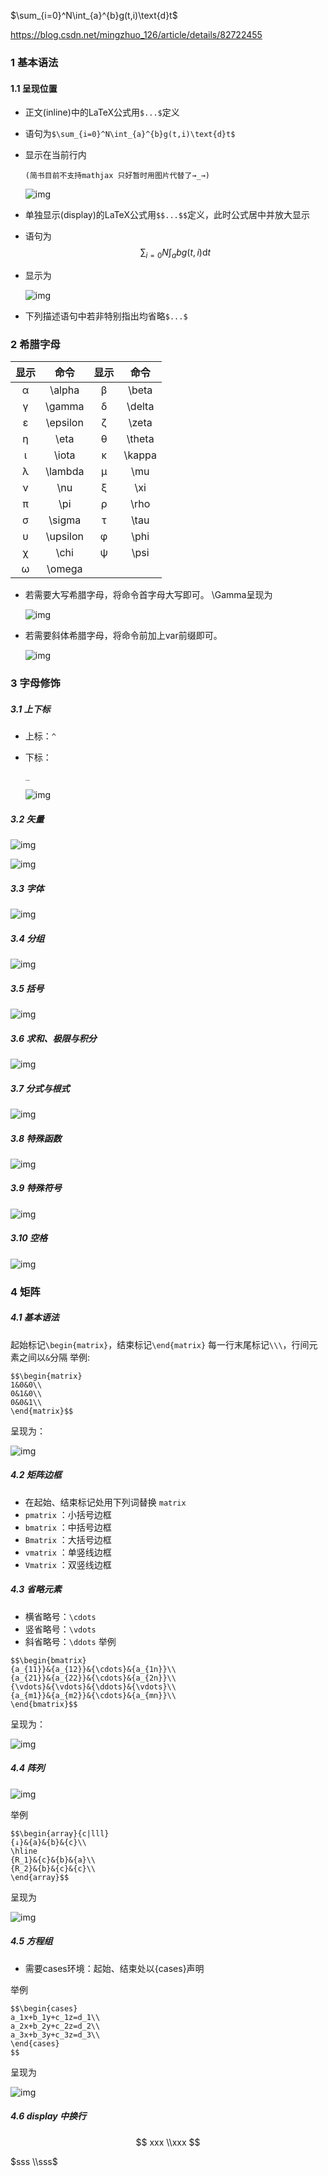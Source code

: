 $\sum_{i=0}^N\int_{a}^{b}g(t,i)\text{d}t$

<https://blog.csdn.net/mingzhuo_126/article/details/82722455>

### 1 基本语法

#### 1.1 呈现位置

- 正文(inline)中的LaTeX公式用`$...$`定义

- 语句为`$\sum_{i=0}^N\int_{a}^{b}g(t,i)\text{d}t$` 

- 显示在当前行内

	```
	(简书目前不支持mathjax 只好暂时用图片代替了→_→)
	```

	

	![img](https:////upload-images.jianshu.io/upload_images/436556-f69f0619c0c46d9f.png?imageMogr2/auto-orient/strip%7CimageView2/2/w/140/format/webp)

	

- 单独显示(display)的LaTeX公式用`$$...$$`定义，此时公式居中并放大显示

- 语句为$$\sum_{i=0}N\int_{a}{b}g(t,i)\text{d}t$$

- 显示为

	

	![img](https:////upload-images.jianshu.io/upload_images/436556-dfe2fe10c60897b0.png?imageMogr2/auto-orient/strip%7CimageView2/2/w/156/format/webp)

	

- 下列描述语句中若非特别指出均省略`$...$` 

### 2 希腊字母

| 显示 |   命令   | 显示 |  命令  |
| :--: | :------: | :--: | :----: |
|  α   |  \alpha  |  β   | \beta  |
|  γ   |  \gamma  |  δ   | \delta |
|  ε   | \epsilon |  ζ   | \zeta  |
|  η   |   \eta   |  θ   | \theta |
|  ι   |  \iota   |  κ   | \kappa |
|  λ   | \lambda  |  μ   |  \mu   |
|  ν   |   \nu    |  ξ   |  \xi   |
|  π   |   \pi    |  ρ   |  \rho  |
|  σ   |  \sigma  |  τ   |  \tau  |
|  υ   | \upsilon |  φ   |  \phi  |
|  χ   |   \chi   |  ψ   |  \psi  |
|  ω   |  \omega  |      |        |

- 若需要大写希腊字母，将命令首字母大写即可。
	 \Gamma呈现为

	

	![img](https:////upload-images.jianshu.io/upload_images/436556-9a4b775a910858e4.png?imageMogr2/auto-orient/strip%7CimageView2/2/w/109/format/webp)

	

- 若需要斜体希腊字母，将命令前加上var前缀即可。

	

	![img](https:////upload-images.jianshu.io/upload_images/436556-f45007284686302b.png?imageMogr2/auto-orient/strip%7CimageView2/2/w/134/format/webp)

	

### 3 字母修饰

##### 3.1  上下标

- 上标：`^` 

- 下标：

	```
	_
	```

	

	![img](https:////upload-images.jianshu.io/upload_images/436556-94b27f9c8c8ecfef.png?imageMogr2/auto-orient/strip%7CimageView2/2/w/209/format/webp)

	

##### 3.2 矢量



![img](https:////upload-images.jianshu.io/upload_images/436556-b28d6791cb87765b.png?imageMogr2/auto-orient/strip%7CimageView2/2/w/104/format/webp)





![img](https:////upload-images.jianshu.io/upload_images/436556-d6d39c57da3aec1f.png?imageMogr2/auto-orient/strip%7CimageView2/2/w/230/format/webp)



##### 3.3 字体



![img](https:////upload-images.jianshu.io/upload_images/436556-45c8673c41af7c42.png?imageMogr2/auto-orient/strip%7CimageView2/2/w/446/format/webp)



##### 3.4 分组



![img](https:////upload-images.jianshu.io/upload_images/436556-434dd3242e693d70.png?imageMogr2/auto-orient/strip%7CimageView2/2/w/375/format/webp)



##### 3.5 括号



![img](https:////upload-images.jianshu.io/upload_images/436556-6ef5dd4fd56680f9.png?imageMogr2/auto-orient/strip%7CimageView2/2/w/599/format/webp)



##### 3.6 求和、极限与积分



![img](https:////upload-images.jianshu.io/upload_images/436556-fb2604765d03c8d8.png?imageMogr2/auto-orient/strip%7CimageView2/2/w/526/format/webp)



##### 3.7 分式与根式



![img](https:////upload-images.jianshu.io/upload_images/436556-ccb12bbfeaf06412.png?imageMogr2/auto-orient/strip%7CimageView2/2/w/440/format/webp)



##### 3.8 特殊函数



![img](https:////upload-images.jianshu.io/upload_images/436556-95f54171208e97bc.png?imageMogr2/auto-orient/strip%7CimageView2/2/w/562/format/webp)



##### 3.9 特殊符号



![img](https:////upload-images.jianshu.io/upload_images/436556-a0a75e713b2b3e9c.png?imageMogr2/auto-orient/strip%7CimageView2/2/w/681/format/webp)



##### 3.10 空格



![img](https:////upload-images.jianshu.io/upload_images/436556-f9b9a026db748466.png?imageMogr2/auto-orient/strip%7CimageView2/2/w/264/format/webp)



### 4 矩阵

##### 4.1 基本语法

起始标记`\begin{matrix}`，结束标记`\end{matrix}`
 每一行末尾标记`\\\`，行间元素之间以`&`分隔
 举例:

```
$$\begin{matrix}
1&0&0\\
0&1&0\\
0&0&1\\
\end{matrix}$$
```

呈现为：



![img](https:////upload-images.jianshu.io/upload_images/436556-1548fa2d1079ef70.png?imageMogr2/auto-orient/strip%7CimageView2/2/w/113/format/webp)



##### 4.2 矩阵边框

- 在起始、结束标记处用下列词替换 `matrix` 
-  `pmatrix` ：小括号边框
-  `bmatrix` ：中括号边框
-  `Bmatrix` ：大括号边框
-  `vmatrix` ：单竖线边框
-  `Vmatrix` ：双竖线边框

##### 4.3 省略元素

- 横省略号：`\cdots` 
- 竖省略号：`\vdots` 
- 斜省略号：`\ddots`
	 举例

```
$$\begin{bmatrix}
{a_{11}}&{a_{12}}&{\cdots}&{a_{1n}}\\
{a_{21}}&{a_{22}}&{\cdots}&{a_{2n}}\\
{\vdots}&{\vdots}&{\ddots}&{\vdots}\\
{a_{m1}}&{a_{m2}}&{\cdots}&{a_{mn}}\\
\end{bmatrix}$$
```

呈现为：



![img](https:////upload-images.jianshu.io/upload_images/436556-72c03690ce9e63b8.png?imageMogr2/auto-orient/strip%7CimageView2/2/w/235/format/webp)



##### 4.4 阵列



![img](https:////upload-images.jianshu.io/upload_images/436556-19f8205a2b599b86.png?imageMogr2/auto-orient/strip%7CimageView2/2/w/384/format/webp)



举例

```
$$\begin{array}{c|lll}
{↓}&{a}&{b}&{c}\\
\hline
{R_1}&{c}&{b}&{a}\\
{R_2}&{b}&{c}&{c}\\
\end{array}$$
```

呈现为



![img](https:////upload-images.jianshu.io/upload_images/436556-84dac3a98e0e44a9.png?imageMogr2/auto-orient/strip%7CimageView2/2/w/154/format/webp)



##### 4.5 方程组

- 需要cases环境：起始、结束处以{cases}声明

举例

```
$$\begin{cases}
a_1x+b_1y+c_1z=d_1\\
a_2x+b_2y+c_2z=d_2\\
a_3x+b_3y+c_3z=d_3\\
\end{cases}
$$
```

呈现为



![img](https:////upload-images.jianshu.io/upload_images/436556-8e608fa9d8906bf1.png?imageMogr2/auto-orient/strip%7CimageView2/2/w/250/format/webp)

##### 4.6 display 中换行

$$
xxx \\xxx
$$

$sss \\sss$

